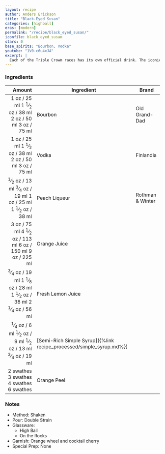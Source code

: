 ```yaml
---
layout: recipe
author: Anders Erickson
title: "Black-Eyed Susan"
categories: [highball]
eras: [modern]
permalink: "/recipe/black_eyed_susan/"
iconfile: black_eyed_susan
stars: 0
base_spirits: "Bourbon, Vodka"
youtube: "1V0-c6u4xJA"
excerpt: |
  Each of the Triple Crown races has its own official drink. The iconic mint julep always accompanies the Kentucky Derby, the Belmont Stakes has the Belmont jewel, and the Preakness Stakes' official drink is the black-eyed Susan. Named after the Maryland state flower and first created in 1973, it's a refreshing cocktail that anyone can make at home.
---
```


### Ingredients

|   Amount | Ingredient                                                | Brand            |
| -------: | --------------------------------------------------------- | ---------------- |
|     <span class="onex active">1 oz  / 25 ml</span> <span class="onehalfx">1 <sup>1</sup>&frasl;<sub>2</sub> oz  / 38 ml</span> <span class="twox">2 oz  / 50 ml</span> <span class="threex">3 oz  / 75 ml</span>| Bourbon                                                   | Old Grand-Dad    |
|     <span class="onex active">1 oz  / 25 ml</span> <span class="onehalfx">1 <sup>1</sup>&frasl;<sub>2</sub> oz  / 38 ml</span> <span class="twox">2 oz  / 50 ml</span> <span class="threex">3 oz  / 75 ml</span>| Vodka                                                     | Finlandia        |
|   <span class="onex active"> <sup>1</sup>&frasl;<sub>2</sub> oz  / 13 ml</span> <span class="onehalfx"> <sup>3</sup>&frasl;<sub>4</sub> oz  / 19 ml</span> <span class="twox">1 oz  / 25 ml</span> <span class="threex">1 <sup>1</sup>&frasl;<sub>2</sub> oz  / 38 ml</span>| Peach Liqueur                                             | Rothman & Winter |
|     <span class="onex active">3 oz  / 75 ml</span> <span class="onehalfx">4 <sup>1</sup>&frasl;<sub>2</sub> oz  / 113 ml</span> <span class="twox">6 oz  / 150 ml</span> <span class="threex">9 oz  / 225 ml</span>| Orange Juice                                              |
|  <span class="onex active"> <sup>3</sup>&frasl;<sub>4</sub> oz  / 19 ml</span> <span class="onehalfx">1 <sup>1</sup>&frasl;<sub>8</sub> oz  / 28 ml</span> <span class="twox">1 <sup>1</sup>&frasl;<sub>2</sub> oz  / 38 ml</span> <span class="threex">2 <sup>1</sup>&frasl;<sub>4</sub> oz  / 56 ml</span>| Fresh Lemon Juice                                         |
|  <span class="onex active"> <sup>1</sup>&frasl;<sub>4</sub> oz  / 6 ml</span> <span class="onehalfx"> <sup>1</sup>&frasl;<sub>2</sub> oz  / 9 ml</span> <span class="twox"> <sup>1</sup>&frasl;<sub>2</sub> oz  / 13 ml</span> <span class="threex"> <sup>3</sup>&frasl;<sub>4</sub> oz  / 19 ml</span>| [Semi-Rich Simple Syrup]({%link recipe_processed/simple_syrup.md%}) |
| <span class="onex active">2 swathes</span> <span class="onehalfx">3 swathes</span> <span class="twox">4 swathes</span> <span class="threex">6 swathes</span>| Orange Peel                                               |

### Notes

- Method: Shaken
- Pour: Double Strain
- Glassware:
  - High Ball
  - On the Rocks
- Garnish: Orange wheel and cocktail cherry
- Special Prep: None

    
<script type="application/ld+json">
{
  "@context": "https://schema.org",
  "@type": "Recipe",
  "author": "{{ page.author }}",
  "description": "{{ page.excerpt | strip_html | replace: '"', "'" }}",
  "image": "{% for ingredient in site.data[page.iconfile].images.ingredient limit: 1 %}{{ ingredient.url }}{% endfor %}",
  "recipeIngredient": [  "1 oz Bourbon",
  "1 oz Vodka",
  "0.5 oz Peach Liqueur",
  "3 oz Orange Juice ",
  " 0.75 oz Fresh Lemon Juice",
  " 0.25 oz Semi-Rich Simple Syrup",
  "2 swaths Orange Peel"],
  "name": "{{ page.title }}",
  "recipeInstructions": "  {
    '@type': 'HowToStep',
    'text': '- Method: Shaken
'
  },  {
    '@type': 'HowToStep',
    'text': '- Pour: Double Strain
'
  },  {
    '@type': 'HowToStep',
    'text': '- Glassware:
'
  },  {
    '@type': 'HowToStep',
    'text': '  - High Ball
'
  },  {
    '@type': 'HowToStep',
    'text': '  - On the Rocks
'
  },  {
    '@type': 'HowToStep',
    'text': '- Garnish: Orange wheel and cocktail cherry
'
  },  {
    '@type': 'HowToStep',
    'text': '- Special Prep: None
'
  }",
  "recipeYield": "1 cocktail",
  "recipeCategory": "cocktail",
  "aggregateRating": "{%- if page.stars -%}{%- include stars_metadata.html %} out of 5{% else %}NA{%- endif -%}",
  "recipeCuisine": "global",
  "prepTime": "20 minutes",
  "cookTime": "15 second",
  "keywords": "{{ page.title }}, cocktail, {{ page.eras }}, {%- include category_metadata.html -%}, {%- include spirits_metadata.html -%}",
  "nutrition": "NA"
}
</script>

    